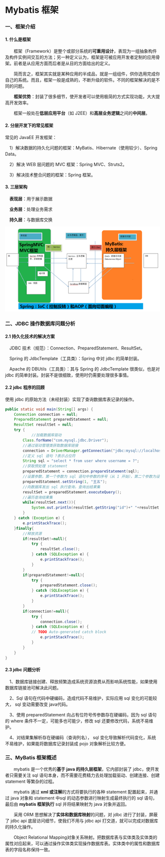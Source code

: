 # Mybatis 框架

### 一、框架介绍

#### 1. 什么是框架

&emsp;&emsp;框架（Framework）是整个或部分系统的**可重用设计**，表现为一组抽象构件及构件实例间交互的方法；另一种定义认为，框架是可被应用开发者定制的应用骨架。前者是从应用方面而后者是从目的方面给出的定义。

&emsp;&emsp;简而言之，框架其实就是某种应用的半成品，就是一组组件，供你选用完成你自己的系统。而且，框架一般是成熟的，不断升级的软件。不同的框架解决的是不同的问题。

&emsp;&emsp;**框架优势**：封装了很多细节，使开发者可以使用极简的方式实现功能，大大提高开发效率。

&emsp;&emsp;框架一般处在**低层应用平台**（如 J2EE）和**高层业务逻辑**之间的**中间层**。

#### 2. 分层开发下的常见框架

常见的 JavaEE 开发框架：

&emsp;1）解决数据的持久化问题的框架：MyBatis、Hibernate（使用较少）、Spring Data。

&emsp;2）解决 WEB 层问题的 MVC 框架：Spring MVC、Struts2。

&emsp;3）解决技术整合问题的框架：Spring 框架。


#### 3. 三层架构

&emsp;**表现层**：用于展示数据

&emsp;**业务层**：处理业务需求

&emsp;**持久层**：与数据库交换

<img src="./chapter1/img1/01-three-tier-architecture.png" width=800>

### 二、JDBC 操作数据库问题分析

#### 2.1 持久化技术的解决方案

&emsp;JDBC 技术（规范）：Connection、PreparedStatement、ResultSet。

&emsp;Spring 的 JdbcTemplate（工具类）：Spring 中对 jdbc 的简单封装。

&emsp;Apache 的 DBUtils（工具类）：其与 Spring 的 JdbcTemplate 很类似，也是对 jdbc 的简单封装。封装不是很细致，使用时仍需要处理很多事情。

#### 2.2 jdbc 程序的回顾

使用 jdbc 的原始方法（未经封装）实现了查询数据库表记录的操作。

```java
public static void main(String[] args) {
	Connection connection = null;
	PreparedStatement preparedStatement = null;
	ResultSet resultSet = null;
	try {
	        //加载数据库驱动
		Class.forName("com.mysql.jdbc.Driver");
		//通过驱动管理类获取数据库链接
		connection = DriverManager.getConnection("jdbc:mysql://localhost:3306/mybatis?characterEncoding=utf-8","root", "root");
		//定义 sql 语句 ?表示占位符
		String sql = "select * from user where username = ?";
		//获取预处理 statement
		preparedStatement = connection.prepareStatement(sql);
		//设置参数，第一个参数为 sql 语句中参数的序号（从 1 开始），第二个参数为设置的参数值
		preparedStatement.setString(1, "王五");
		//向数据库发出 sql 执行查询，查询出结果集
		resultSet = preparedStatement.executeQuery();
		//遍历查询结果集
		while(resultSet.next()){
			System.out.println(resultSet.getString("id")+" "+resultSet.getString("username"));
		}
	} catch (Exception e) {
		e.printStackTrace();
	}finally{
		//释放资源
		if(resultSet!=null){
			try {
				resultSet.close();
			} catch (SQLException e) {
				e.printStackTrace();
			}
		}
		if(preparedStatement!=null){
			try {
				preparedStatement.close();
			} catch (SQLException e) {
				e.printStackTrace();
			}
		}
		if(connection!=null){
			try {
				connection.close();
			} catch (SQLException e) {
			// TODO Auto-generated catch block
				e.printStackTrace();
			}
		}
	}
}
```

#### 2.3 jdbc 问题分析

&emsp;1、数据库链接创建、释放频繁造成系统资源浪费从而影响系统性能，如果使用数据库链接池可解决此问题。

&emsp;2、Sql 语句在代码中硬编码，造成代码不易维护，实际应用 sql 变化的可能较大， sql 变动需要改变 java代码。

&emsp;3、使用 preparedStatement 向占有位符号传参数存在硬编码，因为 sql 语句的 where 条件不一定，可能多也可能少，修改 sql 还要修改代码，系统不易维护。

&emsp;4、对结果集解析存在硬编码（查询列名）， sql 变化导致解析代码变化，系统不易维护，如果能将数据库记录封装成 pojo 对象解析比较方便。





### 三、MyBatis 框架概述


&emsp;&emsp;mybatis 是一个优秀的**基于 java 的持久层框架**，它内部封装了 jdbc，使开发者只需要关注 sql 语句本身，而不需要花费精力去处理加载驱动、创建连接、创建 statement 等繁杂的过程。

&emsp;&emsp;mybatis 通过 **xml 或注解**的方式将要执行的各种 statement 配置起来，并通过 java 对象和 statement 中sql 的动态参数进行映射生成最终执行的 sql 语句，最后由 **mybatis 框架执行** sql 并将结果映射为 java 对象并返回。

&emsp;&emsp;采用 ORM 思想解决了**实体和数据库映射**的问题，对 jdbc 进行了封装，屏蔽了 jdbc api 底层访问细节，使我们不用与 jdbc api 打交道，就可以完成对数据库的持久化操作。

&emsp;&emsp;Object Relational Mapping对象关系映射。把数据库表与实体类及实体类的属性对应起来，可以通过操作实体类实现操作数据库表。实体类中的属性和数据库表的字段名称保持一致。
















